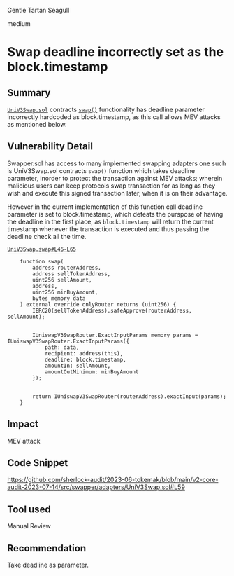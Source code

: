 Gentle Tartan Seagull

medium

# Swap deadline incorrectly set as the block.timestamp
## Summary
[`UniV3Swap.sol`](https://github.com/sherlock-audit/2023-06-tokemak/blob/main/v2-core-audit-2023-07-14/src/swapper/adapters/UniV3Swap.sol) contracts [`swap()`](https://github.com/sherlock-audit/2023-06-tokemak/blob/main/v2-core-audit-2023-07-14/src/swapper/adapters/UniV3Swap.sol#L46) functionality has deadline parameter incorrectly hardcoded as block.timestamp, as this call allows MEV attacks as mentioned below.


## Vulnerability Detail
Swapper.sol has access to many implemented swapping adapters one such is UniV3Swap.sol contracts `swap()` function which takes deadline parameter, inorder to protect the transaction against MEV attacks; wherein malicious users can keep protocols swap transaction for as long as they wish and execute this signed transaction later, when it is on their advantage.

However in the current implementation of this function call deadline parameter is set to block.timestamp, which defeats the purspose of having the deadline in the first place, as `block.timestamp` will return the current timestamp whenever the transaction is executed and thus passing the deadline check all the time.

[`UniV3Swap.swap#L46-L65`](https://github.com/sherlock-audit/2023-06-tokemak/blob/main/v2-core-audit-2023-07-14/src/swapper/adapters/UniV3Swap.sol#L46-L65)
```solidity
    function swap(
        address routerAddress,
        address sellTokenAddress,
        uint256 sellAmount,
        address,
        uint256 minBuyAmount,
        bytes memory data
    ) external override onlyRouter returns (uint256) {
        IERC20(sellTokenAddress).safeApprove(routerAddress, sellAmount);


        IUniswapV3SwapRouter.ExactInputParams memory params = IUniswapV3SwapRouter.ExactInputParams({
            path: data,
            recipient: address(this),
            deadline: block.timestamp,
            amountIn: sellAmount,
            amountOutMinimum: minBuyAmount
        });


        return IUniswapV3SwapRouter(routerAddress).exactInput(params);
    }

```
## Impact
MEV attack

## Code Snippet
https://github.com/sherlock-audit/2023-06-tokemak/blob/main/v2-core-audit-2023-07-14/src/swapper/adapters/UniV3Swap.sol#L59 
## Tool used

Manual Review

## Recommendation
Take deadline as parameter.

